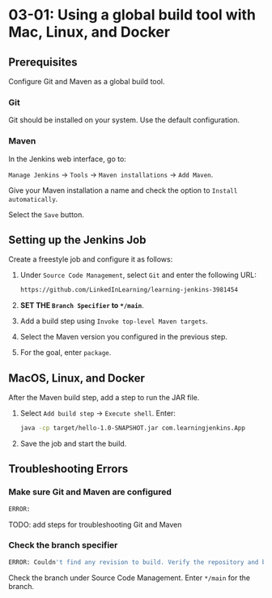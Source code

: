 # 03-01: Using a global build tool with Mac, Linux, and Docker

## Prerequisites

Configure Git and Maven as a global build tool.

### Git

Git should be installed on your system.  Use the default configuration.

### Maven

In the Jenkins web interface, go to:

`Manage Jenkins` -> `Tools` -> `Maven installations` -> `Add Maven`.

Give your Maven installation a name and check the option to `Install automatically`.

Select the `Save` button.

## Setting up the Jenkins Job

Create a freestyle job and configure it as follows:

1. Under `Source Code Management`, select `Git` and enter the following URL:

    ```bash
    https://github.com/LinkedInLearning/learning-jenkins-3981454
    ```

2. **SET THE `Branch Specifier` to `*/main`**.
3. Add a build step using `Invoke top-level Maven targets`.
4. Select the Maven version you configured in the previous step.
5. For the goal, enter `package`.

## MacOS, Linux, and Docker

After the Maven build step, add a step to run the JAR file.

1. Select `Add build step` -> `Execute shell`. Enter:

    ```bash
    java -cp target/hello-1.0-SNAPSHOT.jar com.learningjenkins.App
    ```

1. Save the job and start the build.

## Troubleshooting Errors

### Make sure Git and Maven are configured

```bash
ERROR:
```

TODO: add steps for troubleshooting Git and Maven

### Check the branch specifier

```bash
ERROR: Couldn't find any revision to build. Verify the repository and branch configuration for this job.
```

Check the branch under Source Code Management.  Enter `*/main` for the branch.
